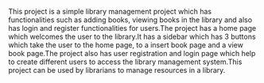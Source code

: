 This project is a simple library management project which has functionalities such as adding books, viewing
books in the library and also has login and register functionalities for users.The project has a home page which 
welcomes the user to the library.It has a sidebar which has 3 buttons which take the user to the home page,
to a insert book page and a view book page.The project also has user registration and login page which
help to create different users to access the library management system.This project can be used by 
librarians to manage resources in a library.
